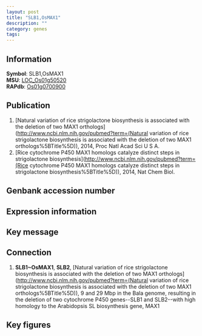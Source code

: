```yaml
---
layout: post
title: "SLB1,OsMAX1"
description: ""
category: genes
tags: 
---
```


## Information
__Symbol__: SLB1,OsMAX1  
__MSU__: [LOC_Os01g50520](http://rice.plantbiology.msu.edu/cgi-bin/ORF_infopage.cgi?orf=LOC_Os01g50520)  
__RAPdb__: [Os01g0700900](http://rapdb.dna.affrc.go.jp/viewer/gbrowse_details/irgsp1?name=Os01g0700900)  

## Publication
1. [Natural variation of rice strigolactone biosynthesis is associated with the deletion of two MAX1 orthologs](http://www.ncbi.nlm.nih.gov/pubmed?term=(Natural variation of rice strigolactone biosynthesis is associated with the deletion of two MAX1 orthologs%5BTitle%5D)), 2014, Proc Natl Acad Sci U S A.
2. [Rice cytochrome P450 MAX1 homologs catalyze distinct steps in strigolactone biosynthesis](http://www.ncbi.nlm.nih.gov/pubmed?term=(Rice cytochrome P450 MAX1 homologs catalyze distinct steps in strigolactone biosynthesis%5BTitle%5D)), 2014, Nat Chem Biol.

## Genbank accession number

## Expression information

## Key message

## Connection
1. __SLB1~OsMAX1__, __SLB2__, [Natural variation of rice strigolactone biosynthesis is associated with the deletion of two MAX1 orthologs](http://www.ncbi.nlm.nih.gov/pubmed?term=(Natural variation of rice strigolactone biosynthesis is associated with the deletion of two MAX1 orthologs%5BTitle%5D)), 9 and 29 Mbp in the Bala genome, resulting in the deletion of two cytochrome P450 genes--SLB1 and SLB2--with high homology to the Arabidopsis SL biosynthesis gene, MAX1

## Key figures



